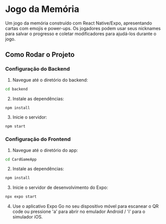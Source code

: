 # Jogo da Memória

Um jogo da memória construído com React Native/Expo, apresentando cartas com emojis e power-ups. Os jogadores podem usar seus nicknames para salvar o progresso e coletar modificadores para ajudá-los durante o jogo.

## Como Rodar o Projeto

### Configuração do Backend

1. Navegue até o diretório do backend:

```bash
cd backend
```

2. Instale as dependências:

```bash
npm install
```

3. Inicie o servidor:

```bash
npm start
```

### Configuração do Frontend

1. Navegue até o diretório do app:

```bash
cd CardGameApp
```

2. Instale as dependências:

```bash
npm install
```

3. Inicie o servidor de desenvolvimento do Expo:

```bash
npx expo start
```

4. Use o aplicativo Expo Go no seu dispositivo móvel para escanear o QR code ou pressione 'a' para abrir no emulador Android / 'i' para o simulador iOS.
